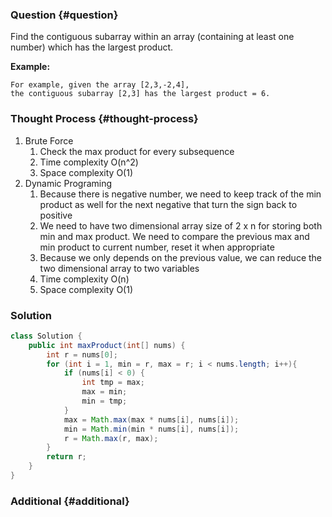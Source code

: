 ### Question {#question}

Find the contiguous subarray within an array \(containing at least one number\) which has the largest product.

**Example:**

```
For example, given the array [2,3,-2,4],
the contiguous subarray [2,3] has the largest product = 6.
```

### Thought Process {#thought-process}

1. Brute Force
   1. Check the max product for every subsequence
   2. Time complexity O\(n^2\)
   3. Space complexity O\(1\)
2. Dynamic Programing
   1. Because there is negative number, we need to keep track of the min product as well for the next negative that turn the sign back to positive
   2. We need to have two dimensional array size of 2 x n for storing both min and max product. We need to compare the previous max and min product to current number, reset it when appropriate
   3. Because we only depends on the previous value, we can reduce the two dimensional array to two variables
   4. Time complexity O\(n\)
   5. Space complexity O\(1\)

### Solution

```java
class Solution {
    public int maxProduct(int[] nums) {
        int r = nums[0];
        for (int i = 1, min = r, max = r; i < nums.length; i++){
            if (nums[i] < 0) {
                int tmp = max;
                max = min;
                min = tmp;
            }
            max = Math.max(max * nums[i], nums[i]);
            min = Math.min(min * nums[i], nums[i]);
            r = Math.max(r, max);
        }
        return r;
    }
}
```

### Additional {#additional}



